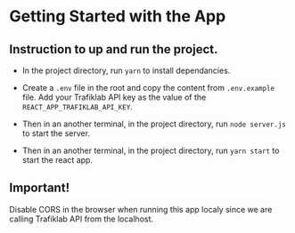 # Getting Started with the App

## Instruction to up and run the project.

- In the project directory, run `yarn` to install dependancies.

- Create a `.env` file in the root and copy the content from `.env.example` file. Add your Trafiklab API key as the value of the `REACT_APP_TRAFIKLAB_API_KEY`.

- Then in an another terminal, in the project directory, run `node server.js` to start the server.

- Then in an another terminal, in the project directory, run `yarn start` to start the react app.

## Important!

Disable CORS in the browser when running this app localy since we are calling Trafiklab API from the localhost.
